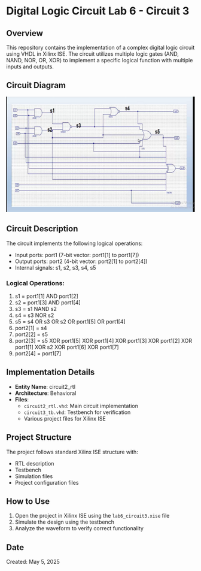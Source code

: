 # Digital Logic Circuit Lab 6 - Circuit 3

## Overview
This repository contains the implementation of a complex digital logic circuit using VHDL in Xilinx ISE. The circuit utilizes multiple logic gates (AND, NAND, NOR, OR, XOR) to implement a specific logical function with multiple inputs and outputs.

## Circuit Diagram
![Circuit Diagram](README_files/circuit_diagram.png)

## Circuit Description
The circuit implements the following logical operations:
- Input ports: port1 (7-bit vector: port1[1] to port1[7])
- Output ports: port2 (4-bit vector: port2[1] to port2[4])
- Internal signals: s1, s2, s3, s4, s5

### Logical Operations:
1. s1 = port1[1] AND port1[2]
2. s2 = port1[3] AND port1[4]
3. s3 = s1 NAND s2
4. s4 = s3 NOR s2
5. s5 = s4 OR s3 OR s2 OR port1[5] OR port1[4]
6. port2[1] = s4
7. port2[2] = s5
8. port2[3] = s5 XOR port1[5] XOR port1[4] XOR port1[3] XOR port1[2] XOR port1[1] XOR s2 XOR port1[6] XOR port1[7]
9. port2[4] = port1[7]

## Implementation Details
- **Entity Name**: circuit2_rtl
- **Architecture**: Behavioral
- **Files**:
  - `circuit2_rtl.vhd`: Main circuit implementation
  - `circuit3_tb.vhd`: Testbench for verification
  - Various project files for Xilinx ISE

## Project Structure
The project follows standard Xilinx ISE structure with:
- RTL description
- Testbench
- Simulation files
- Project configuration files

## How to Use
1. Open the project in Xilinx ISE using the `lab6_circuit3.xise` file
2. Simulate the design using the testbench
3. Analyze the waveform to verify correct functionality

## Date
Created: May 5, 2025